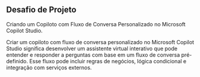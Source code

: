 
##  Desafio de Projeto ##

Criando um Copiloto com Fluxo de Conversa Personalizado no Microsoft Copilot Studio.

Criar um copiloto com fluxo de conversa personalizado no Microsoft Copilot Studio significa desenvolver um assistente virtual interativo que pode entender e responder a perguntas com base em um fluxo de conversa pré-definido. Esse fluxo pode incluir regras de negócios, lógica condicional e integração com serviços externos.
